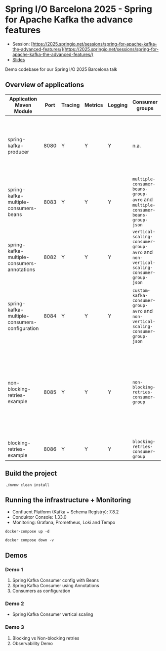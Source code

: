 # Spring I/O Barcelona 2025 - Spring for Apache Kafka the advance features

* Session: [https://2025.springio.net/sessions/spring-for-apache-kafka-the-advanced-features/](https://2025.springio.net/sessions/spring-for-apache-kafka-the-advanced-features/)
* [Slides](https://speakerdeck.com/timvanbaarsen/o-barcelona-2025-spring-for-apache-kafka-the-advance-features) 

Demo codebase for our Spring I/O 2025 Barcelona talk

## Overview of applications

| Application Maven Module                      | Port | Tracing | Metrics | Logging | Consumer groups                                                                       | Topics                                                                                                   | Description                                             |
|-----------------------------------------------|------|---------|---------|---------|---------------------------------------------------------------------------------------|----------------------------------------------------------------------------------------------------------|---------------------------------------------------------|
| spring-kafka-producer                         | 8080 | Y       | Y       | Y       | n.a.                                                                                  | Producer: `stock-quotes-avro`, `stock-quotes-avro-second` and `stock-quotes-json`                        | Multiple producers (Json and Avro)                      |
| spring-kafka-multiple-consumers-beans         | 8083 | Y       | Y       | Y       | `multiple-consumer-beans-group-avro` and `multiple-consumer-beans-group-json`         | Consumes: `stock-quotes-avro` and `stock-quotes-json`                                                    | Multiple consumers, using Spring Kafka beans            | 
| spring-kafka-multiple-consumers-annotations   | 8082 | Y       | Y       | Y       | `vertical-scaling-consumer-group-avro` and `non-vertical-scaling-consumer-group-json` | Consumes: `stock-quotes-avro` and `stock-quotes-json`                                                    | Multiple consumers, using Spring Kafka Annotations      |
| spring-kafka-multiple-consumers-configuration | 8084 | Y       | Y       | Y       | `custom-kafka-consumer-group-avro` and `non-vertical-scaling-consumer-group-json`     | Consumes: `stock-quotes-avro`, `stock-quotes-avro-second` and `stock-quotes-json`                        | Multiple consumers, using custom code and configuration |
| non-blocking-retries-example                  | 8085 | Y       | Y       | Y       | `non-blocking-retries-consumer-group`                                                 | Consumes: `events`, `events-retry-topic-1000`, `events-retry-topic-2000`, `events-retry-topic-4000` and `events-retry-topic-dlt` | Non blocking retries example                            |
| blocking-retries-example                      | 8086 | Y       | Y       | Y       | `blocking-retries-consumer-group`                                                     | Consumes: `events`                                                                                       | Blocking retries example                                |

## Build the project

```shell
./mvnw clean install
```

## Running the infrastructure + Monitoring

* Confluent Platform (Kafka + Schema Registry): 7.8.2
* Conduktor Console: 1.33.0
* Monitoring: Grafana, Prometheus, Loki and Tempo

```shell
docker-compose up -d
```

```shell
docker compose down -v
```

## Demos

### Demo 1

1. Spring Kafka Consumer config with Beans
2. Spring Kafka Consumer using Annotations
3. Consumers as configuration

### Demo 2

* Spring Kafka Consumer vertical scaling

### Demo 3

1. Blocking vs Non-blocking retries
2. Observability Demo
